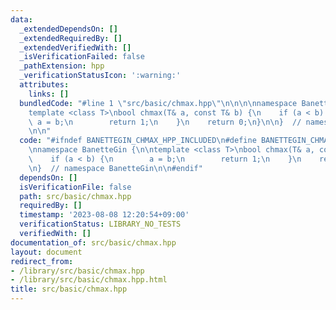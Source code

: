 ```yaml
---
data:
  _extendedDependsOn: []
  _extendedRequiredBy: []
  _extendedVerifiedWith: []
  _isVerificationFailed: false
  _pathExtension: hpp
  _verificationStatusIcon: ':warning:'
  attributes:
    links: []
  bundledCode: "#line 1 \"src/basic/chmax.hpp\"\n\n\n\nnamespace BanetteGin {\n\n\
    template <class T>\nbool chmax(T& a, const T& b) {\n    if (a < b) {\n       \
    \ a = b;\n        return 1;\n    }\n    return 0;\n}\n\n}  // namespace BanetteGin\n\
    \n\n"
  code: "#ifndef BANETTEGIN_CHMAX_HPP_INCLUDED\n#define BANETTEGIN_CHMAX_HPP_INCLUDED\n\
    \nnamespace BanetteGin {\n\ntemplate <class T>\nbool chmax(T& a, const T& b) {\n\
    \    if (a < b) {\n        a = b;\n        return 1;\n    }\n    return 0;\n}\n\
    \n}  // namespace BanetteGin\n\n#endif"
  dependsOn: []
  isVerificationFile: false
  path: src/basic/chmax.hpp
  requiredBy: []
  timestamp: '2023-08-08 12:20:54+09:00'
  verificationStatus: LIBRARY_NO_TESTS
  verifiedWith: []
documentation_of: src/basic/chmax.hpp
layout: document
redirect_from:
- /library/src/basic/chmax.hpp
- /library/src/basic/chmax.hpp.html
title: src/basic/chmax.hpp
---
```

